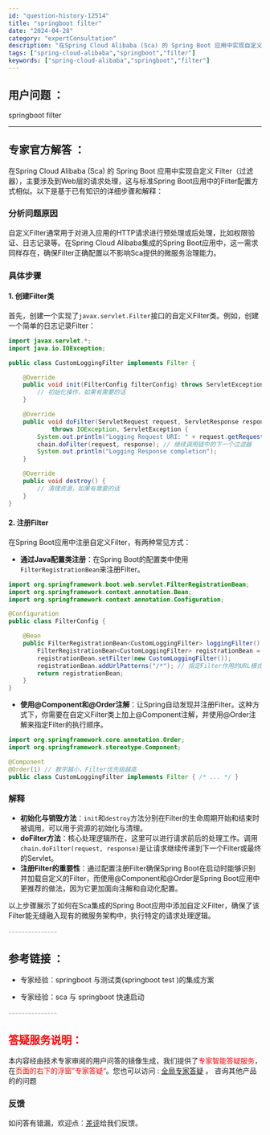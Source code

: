 ```yaml
---
id: "question-history-12514"
title: "springboot filter"
date: "2024-04-28"
category: "expertConsultation"
description: "在Spring Cloud Alibaba (Sca) 的 Spring Boot 应用中实现自定义 Filter（过滤器），主要涉及到Web层的请求处理，这与标准Spring Boot应用中的Filter配置方式相似。以下是基于已有知识的详细步骤和解释：### 分析问题原因自定义Filter通常用"
tags: ["spring-cloud-alibaba","springboot","filter"]
keywords: ["spring-cloud-alibaba","springboot","filter"]
---
```


## 用户问题 ： 
 springboot filter  

---------------
## 专家官方解答 ：

在Spring Cloud Alibaba (Sca) 的 Spring Boot 应用中实现自定义 Filter（过滤器），主要涉及到Web层的请求处理，这与标准Spring Boot应用中的Filter配置方式相似。以下是基于已有知识的详细步骤和解释：

### 分析问题原因
自定义Filter通常用于对进入应用的HTTP请求进行预处理或后处理，比如权限验证、日志记录等。在Spring Cloud Alibaba集成的Spring Boot应用中，这一需求同样存在，确保Filter正确配置以不影响Sca提供的微服务治理能力。

### 具体步骤

#### 1. 创建Filter类
首先，创建一个实现了`javax.servlet.Filter`接口的自定义Filter类。例如，创建一个简单的日志记录Filter：

```java
import javax.servlet.*;
import java.io.IOException;

public class CustomLoggingFilter implements Filter {

    @Override
    public void init(FilterConfig filterConfig) throws ServletException {
        // 初始化操作，如果有需要的话
    }

    @Override
    public void doFilter(ServletRequest request, ServletResponse response, FilterChain chain)
            throws IOException, ServletException {
        System.out.println("Logging Request URI: " + request.getRequestURI());
        chain.doFilter(request, response); // 继续调用链中的下一个过滤器
        System.out.println("Logging Response completion");
    }

    @Override
    public void destroy() {
        // 清理资源，如果有需要的话
    }
}
```

#### 2. 注册Filter
在Spring Boot应用中注册自定义Filter，有两种常见方式：

- **通过Java配置类注册**：在Spring Boot的配置类中使用`FilterRegistrationBean`来注册Filter。

```java
import org.springframework.boot.web.servlet.FilterRegistrationBean;
import org.springframework.context.annotation.Bean;
import org.springframework.context.annotation.Configuration;

@Configuration
public class FilterConfig {

    @Bean
    public FilterRegistrationBean<CustomLoggingFilter> loggingFilter() {
        FilterRegistrationBean<CustomLoggingFilter> registrationBean = new FilterRegistrationBean<>();
        registrationBean.setFilter(new CustomLoggingFilter());
        registrationBean.addUrlPatterns("/*"); // 指定Filter作用的URL模式
        return registrationBean;
    }
}
```

- **使用@Component和@Order注解**：让Spring自动发现并注册Filter。这种方式下，你需要在自定义Filter类上加上@Component注解，并使用@Order注解来指定Filter的执行顺序。

```java
import org.springframework.core.annotation.Order;
import org.springframework.stereotype.Component;

@Component
@Order(1) // 数字越小，Filter优先级越高
public class CustomLoggingFilter implements Filter { /* ... */ }
```

### 解释
- **初始化与销毁方法**：`init`和`destroy`方法分别在Filter的生命周期开始和结束时被调用，可以用于资源的初始化与清理。
- **doFilter方法**：核心处理逻辑所在，这里可以进行请求前后的处理工作。调用`chain.doFilter(request, response)`是让请求继续传递到下一个Filter或最终的Servlet。
- **注册Filter的重要性**：通过配置注册Filter确保Spring Boot在启动时能够识别并加载自定义的Filter，而使用@Component和@Order是Spring Boot应用中更推荐的做法，因为它更加面向注解和自动化配置。

以上步骤展示了如何在Sca集成的Spring Boot应用中添加自定义Filter，确保了该Filter能无缝融入现有的微服务架构中，执行特定的请求处理逻辑。


<font color="#949494">---------------</font> 


## 参考链接 ：

* 专家经验：springboot 与测试类(springboot test )的集成方案 
 
 * 专家经验：sca 与 springboot 快速启动 


 <font color="#949494">---------------</font> 
 


## <font color="#FF0000">答疑服务说明：</font> 

本内容经由技术专家审阅的用户问答的镜像生成，我们提供了<font color="#FF0000">专家智能答疑服务</font>，在<font color="#FF0000">页面的右下的浮窗”专家答疑“</font>。您也可以访问 : [全局专家答疑](https://answer.opensource.alibaba.com/docs/intro) 。 咨询其他产品的的问题

### 反馈
如问答有错漏，欢迎点：[差评](https://ai.nacos.io/user/feedbackByEnhancerGradePOJOID?enhancerGradePOJOId=12607)给我们反馈。
